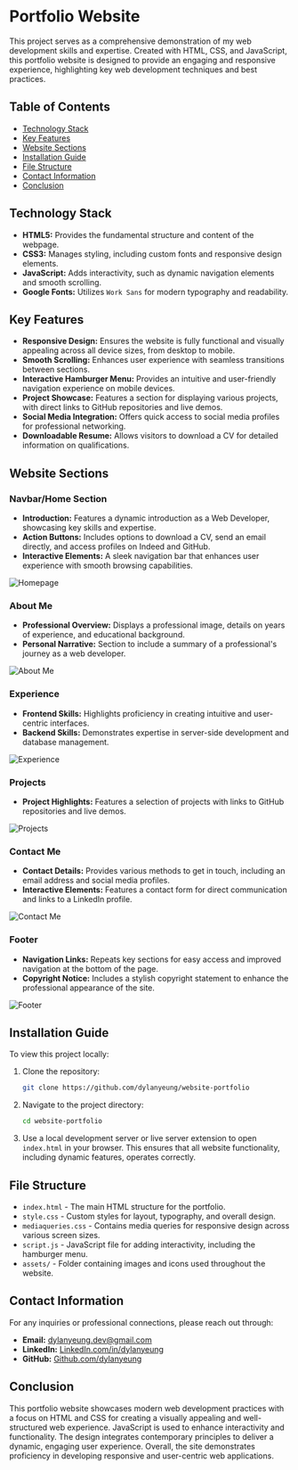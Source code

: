# Portfolio Website

This project serves as a comprehensive demonstration of my web development skills and expertise. Created with HTML, CSS, and JavaScript, this portfolio website is designed to provide an engaging and responsive experience, highlighting key web development techniques and best practices.

## Table of Contents
- [Technology Stack](#technology-stack)
- [Key Features](#key-features)
- [Website Sections](#website-sections)
- [Installation Guide](#installation-guide)
- [File Structure](#file-structure)
- [Contact Information](#contact-information)
- [Conclusion](#conclusion)

## Technology Stack
- **HTML5:** Provides the fundamental structure and content of the webpage.
- **CSS3:** Manages styling, including custom fonts and responsive design elements.
- **JavaScript:** Adds interactivity, such as dynamic navigation elements and smooth scrolling.
- **Google Fonts:** Utilizes `Work Sans` for modern typography and readability.

## Key Features
- **Responsive Design:** Ensures the website is fully functional and visually appealing across all device sizes, from desktop to mobile.
- **Smooth Scrolling:** Enhances user experience with seamless transitions between sections.
- **Interactive Hamburger Menu:** Provides an intuitive and user-friendly navigation experience on mobile devices.
- **Project Showcase:** Features a section for displaying various projects, with direct links to GitHub repositories and live demos.
- **Social Media Integration:** Offers quick access to social media profiles for professional networking.
- **Downloadable Resume:** Allows visitors to download a CV for detailed information on qualifications.

## Website Sections

### Navbar/Home Section
- **Introduction:** Features a dynamic introduction as a Web Developer, showcasing key skills and expertise.
- **Action Buttons:** Includes options to download a CV, send an email directly, and access profiles on Indeed and GitHub.
- **Interactive Elements:** A sleek navigation bar that enhances user experience with smooth browsing capabilities.

![Homepage](https://raw.githubusercontent.com/dylanyeung/website-portfolio/main/assets/screenshot-navbar-home.png)

### About Me
- **Professional Overview:** Displays a professional image, details on years of experience, and educational background.
- **Personal Narrative:** Section to include a summary of a professional's journey as a web developer.

![About Me](https://raw.githubusercontent.com/dylanyeung/website-portfolio/main/assets/screenshot-about-me.png)

### Experience
- **Frontend Skills:** Highlights proficiency in creating intuitive and user-centric interfaces.
- **Backend Skills:** Demonstrates expertise in server-side development and database management.

![Experience](https://raw.githubusercontent.com/dylanyeung/website-portfolio/main/assets/screenshot-experience.png)

### Projects
- **Project Highlights:** Features a selection of projects with links to GitHub repositories and live demos.

![Projects](https://raw.githubusercontent.com/dylanyeung/website-portfolio/main/assets/screenshot-projects.png)

### Contact Me
- **Contact Details:** Provides various methods to get in touch, including an email address and social media profiles.
- **Interactive Elements:** Features a contact form for direct communication and links to a LinkedIn profile.

![Contact Me](https://raw.githubusercontent.com/dylanyeung/website-portfolio/main/assets/screenshot-contact-me.png)

### Footer
- **Navigation Links:** Repeats key sections for easy access and improved navigation at the bottom of the page.
- **Copyright Notice:** Includes a stylish copyright statement to enhance the professional appearance of the site.

![Footer](https://raw.githubusercontent.com/dylanyeung/website-portfolio/main/assets/screenshot-footer.png)

## Installation Guide
To view this project locally:
1. Clone the repository:
    ```bash
    git clone https://github.com/dylanyeung/website-portfolio
    ```
2. Navigate to the project directory:
    ```bash
    cd website-portfolio
    ```
3. Use a local development server or live server extension to open `index.html` in your browser. This ensures that all website functionality, including dynamic features, operates correctly.

## File Structure
- `index.html` - The main HTML structure for the portfolio.
- `style.css` - Custom styles for layout, typography, and overall design.
- `mediaqueries.css` - Contains media queries for responsive design across various screen sizes.
- `script.js` - JavaScript file for adding interactivity, including the hamburger menu.
- `assets/` - Folder containing images and icons used throughout the website.

## Contact Information
For any inquiries or professional connections, please reach out through:
- **Email:** [dylanyeung.dev@gmail.com](mailto:dylanyeung.dev@gmail.com)
- **LinkedIn:** [LinkedIn.com/in/dylanyeung](https://www.linkedin.com/in/dylanyeung)
- **GitHub:** [Github.com/dylanyeung](https://github.com/dylanyeung)

## Conclusion
This portfolio website showcases modern web development practices with a focus on HTML and CSS for creating a visually appealing and well-structured web experience. JavaScript is used to enhance interactivity and functionality. The design integrates contemporary principles to deliver a dynamic, engaging user experience. Overall, the site demonstrates proficiency in developing responsive and user-centric web applications.